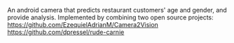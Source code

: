 An android camera that predicts restaurant customers' age and gender, and provide analysis. Implemented by combining two open source projects: 
https://github.com/EzequielAdrianM/Camera2Vision
https://github.com/dpressel/rude-carnie
